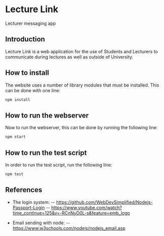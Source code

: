 # Lecture Link
Lecturer messaging app

## Introduction
Lecture Link is a web application for the use of Students and Lecturers to communicate during lectures as well as outside of University. 


## How to install
The website uses a number of library modules that must be installed. This can be done with one line:
```bash
npm install
```

## How to run the webserver
Now to run the webserver, this can be done by running the following line:
```bash
npm start
```

## How to run the test script
In order to run the test script, run the following line:
```bash
npm test
```
## References
- The login system:
-- https://github.com/WebDevSimplified/Nodejs-Passport-Login
-- https://www.youtube.com/watch?time_continue=125&v=-RCnNyD0L-s&feature=emb_logo

- Email sending with node:
-- https://www.w3schools.com/nodejs/nodejs_email.asp
